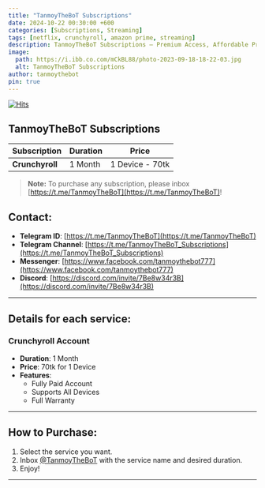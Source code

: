 ```yaml
---
title: "TanmoyTheBoT Subscriptions"
date: 2024-10-22 00:30:00 +600
categories: [Subscriptions, Streaming]
tags: [netflix, crunchyroll, amazon prime, streaming]
description: TanmoyTheBoT Subscriptions – Premium Access, Affordable Prices
image:
  path: https://i.ibb.co.com/mCkBL88/photo-2023-09-18-18-22-03.jpg
  alt: TanmoyTheBoT Subscriptions
author: tanmoythebot
pin: true
---
```

[![Hits](https://hits.seeyoufarm.com/api/count/incr/badge.svg?url=https%3A%2F%2Fwww.tanmoy.xyz%2Fposts%2Ftanmoythebot-subscriptions%2F&count_bg=%2379C83D&title_bg=%23555555&icon=&icon_color=%23E7E7E7&title=hits&edge_flat=false)](https://hits.seeyoufarm.com/api/count/incr/badge.svg?url=https%3A%2F%2Fwww.tanmoy.xyz%2Fposts%2Ftanmoythebot-subscriptions%2F&count_bg=%2379C83D&title_bg=%23555555&icon=&icon_color=%23E7E7E7&title=hits&edge_flat=false)
## TanmoyTheBoT Subscriptions

| **Subscription** | **Duration** | **Price** | 
|------------------|--------------|-----------|
| **Crunchyroll**  | 1 Month      | 1 Device - 70tk |

<!-- 
| **Netflix**      | 1 Month      | 1 Device - --tk |
| **Amazon Prime** | 1 Month      | 1 Device - --tk |
-->
> **Note:** To purchase any subscription, please inbox [https://t.me/TanmoyTheBoT](https://t.me/TanmoyTheBoT)!

## Contact:
- **Telegram ID**: [https://t.me/TanmoyTheBoT](https://t.me/TanmoyTheBoT)
- **Telegram Channel**: [https://t.me/TanmoyTheBoT_Subscriptions](https://t.me/TanmoyTheBoT_Subscriptions)
- **Messenger**: [https://www.facebook.com/tanmoythebot777](https://www.facebook.com/tanmoythebot777)
- **Discord**: [https://discord.com/invite/7Be8w34r3B](https://discord.com/invite/7Be8w34r3B)


---

## Details for each service:


### Crunchyroll Account
- **Duration**: 1 Month
- **Price**: 70tk for 1 Device
- **Features**:
  - Fully Paid Account
  - Supports All Devices
  - Full Warranty

<!--
### Amazon Prime Account
- **Duration**: 1 Month
- **Price**: --tk for 1 Device
- **Features**:
  - Fully Paid Account
  - Supports All Devices
  - Full Warranty

### Netflix Account
- **Duration**: 1 Month
- **Price**: --tk for 1 Device
- **Features**:
  - Fully Paid Account
  - Supports All Devices
  - Full Warranty
-->

---

## How to Purchase:

1. Select the service you want.
2. Inbox [@TanmoyTheBoT](https://t.me/TanmoyTheBoT) with the service name and desired duration.
3. Enjoy!

---


